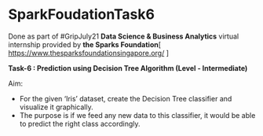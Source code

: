 # SparkFoudationTask6
Done as part of #GripJuly21 **Data Science & Business Analytics** virtual internship provided by **the Sparks Foundation**[ https://www.thesparksfoundationsingapore.org/ ]


**Task-6 : Prediction using Decision Tree Algorithm (Level - Intermediate)**

Aim:

- For the given ‘Iris’ dataset, create the Decision Tree classifier and visualize it graphically.
- The purpose is if we feed any new data to this classifier, it would be able to predict the right class accordingly.
